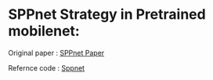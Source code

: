 # SPPnet Strategy in Pretrained mobilenet:
  Original paper :  [SPPnet Paper](https://arxiv.org/abs/1406.4729)
  
  Refernce code  :  [Sppnet](https://github.com/yueruchen/sppnet-pytorch/blob/master/spp_layer.py)
